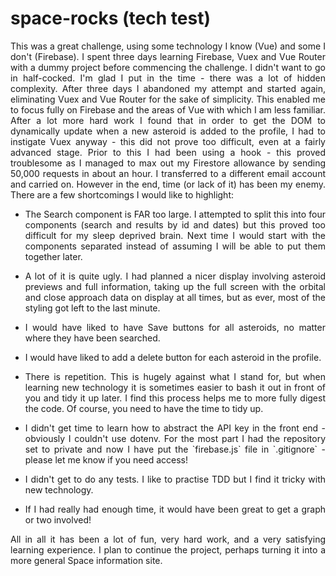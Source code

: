 # space-rocks (tech test)
<p align="justify">
This was a great challenge, using some technology I know (Vue) and some I don't (Firebase). I spent three days learning Firebase, Vuex and Vue Router with a dummy project before commencing the challenge. I didn't want to go in half-cocked. I'm glad I put in the time - there was a lot of hidden complexity. After three days I abandoned my attempt and started again, eliminating Vuex and Vue Router for the sake of simplicity. This enabled me to focus fully on Firebase and the areas of Vue with which I am less familiar. After a lot more hard work I found that in order to get the DOM to dynamically update when a new asteroid is added to the profile, I had to instigate Vuex anyway - this did not prove too difficult, even at a fairly advanced stage. Prior to this I had been using a hook - this proved troublesome as I managed to max out my Firestore allowance by sending 50,000 requests in about an hour. I transferred to a different email account and carried on. However in the end, time (or lack of it) has been my enemy. There are a few shortcomings I would like to highlight:
</p>

* <p align="justify">The Search component is FAR too large. I attempted to split this into four components (search and results by id and dates) but this proved too difficult for my sleep deprived brain. Next time I would start with the components separated instead of assuming I will be able to put them together later.</p>
* <p align="justify">A lot of it is quite ugly. I had planned a nicer display involving asteroid previews and full information, taking up the full screen with the orbital and close approach data on display at all times, but as ever, most of the styling got left to the last minute.</p>
* <p align="justify">I would have liked to have Save buttons for all asteroids, no matter where they have been searched.</p>
* <p align="justify">I would have liked to add a delete button for each asteroid in the profile.</p>
* <p align="justify">There is repetition. This is hugely against what I stand for, but when learning new technology it is sometimes easier to bash it out in front of you and tidy it up later. I find this process helps me to more fully digest the code. Of course, you need to have the time to tidy up.</p>
* <p align="justify">I didn't get time to learn how to abstract the API key in the front end - obviously I couldn't use dotenv. For the most part I had the repository set to private and now I have put the `firebase.js` file in `.gitignore` - please let me know if you need access!</p>
* <p align="justify">I didn't get to do any tests. I like to practise TDD but I find it tricky with new technology.</p>
* <p align="justify">If I had really had enough time, it would have been great to get a graph or two involved!</p>

<p align="justify">All in all it has been a lot of fun, very hard work, and a very satisfying learning experience. I plan to continue the project, perhaps turning it into a more general Space information site.</p>
